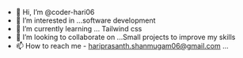 - 👋 Hi, I’m @coder-hari06
- 👀 I’m interested in ...software development
- 🌱 I’m currently learning ... Tailwind css 
- 💞️ I’m looking to collaborate on ...Small projects to improve my skills
- 📫 How to reach me  - hariprasanth.shanmugam06@gmail.com ...
<!---
coder-hari06/coder-hari06 is a ✨ special ✨ repository because its `README.md` (this file) appears on your GitHub profile.
You can click the Preview link to take a look at your changes.
--->
